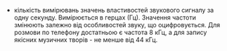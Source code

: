 - кількість вимірювань значень властивостей звукового сигналу за одну секунду. Вимірюється в герцах (Гц). Значення частоти змінюють залежно від особливостей звуку, що оцифровується. Для розмови по телефону достатньою є частота 8 кГц, а для запису якісних музичних творів - не менше від 44 кГц.